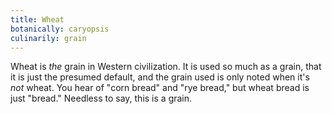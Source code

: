 ```yaml
---
title: Wheat
botanically: caryopsis
culinarily: grain
---
```

Wheat is *the* grain in Western civilization. It is used so much as a grain, that it is just the presumed default, and the grain used is only noted when it's *not* wheat. You hear of "corn bread" and "rye bread," but wheat bread is just "bread." Needless to say, this is a grain.